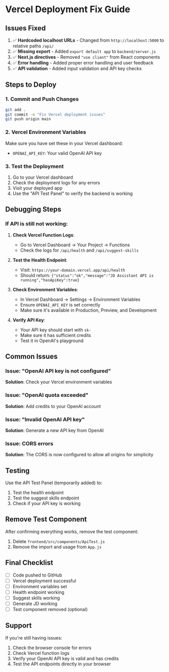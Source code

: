 # Vercel Deployment Fix Guide

## Issues Fixed

1. ✅ **Hardcoded localhost URLs** - Changed from `http://localhost:5000` to relative paths `/api/`
2. ✅ **Missing export** - Added `export default app` to `backend/server.js`
3. ✅ **Next.js directives** - Removed `"use client"` from React components
4. ✅ **Error handling** - Added proper error handling and user feedback
5. ✅ **API validation** - Added input validation and API key checks

## Steps to Deploy

### 1. Commit and Push Changes
```bash
git add .
git commit -m "Fix Vercel deployment issues"
git push origin main
```

### 2. Vercel Environment Variables
Make sure you have set these in your Vercel dashboard:
- `OPENAI_API_KEY`: Your valid OpenAI API key

### 3. Test the Deployment
1. Go to your Vercel dashboard
2. Check the deployment logs for any errors
3. Visit your deployed app
4. Use the "API Test Panel" to verify the backend is working

## Debugging Steps

### If API is still not working:

1. **Check Vercel Function Logs**:
   - Go to Vercel Dashboard → Your Project → Functions
   - Check the logs for `/api/health` and `/api/suggest-skills`

2. **Test the Health Endpoint**:
   - Visit: `https://your-domain.vercel.app/api/health`
   - Should return: `{"status":"ok","message":"JD Assistant API is running","hasApiKey":true}`

3. **Check Environment Variables**:
   - In Vercel Dashboard → Settings → Environment Variables
   - Ensure `OPENAI_API_KEY` is set correctly
   - Make sure it's available in Production, Preview, and Development

4. **Verify API Key**:
   - Your API key should start with `sk-`
   - Make sure it has sufficient credits
   - Test it in OpenAI's playground

## Common Issues

### Issue: "OpenAI API key is not configured"
**Solution**: Check your Vercel environment variables

### Issue: "OpenAI quota exceeded"
**Solution**: Add credits to your OpenAI account

### Issue: "Invalid OpenAI API key"
**Solution**: Generate a new API key from OpenAI

### Issue: CORS errors
**Solution**: The CORS is now configured to allow all origins for simplicity

## Testing

Use the API Test Panel (temporarily added) to:
1. Test the health endpoint
2. Test the suggest skills endpoint
3. Check if your API key is working

## Remove Test Component

After confirming everything works, remove the test component:
1. Delete `frontend/src/components/ApiTest.js`
2. Remove the import and usage from `App.js`

## Final Checklist

- [ ] Code pushed to GitHub
- [ ] Vercel deployment successful
- [ ] Environment variables set
- [ ] Health endpoint working
- [ ] Suggest skills working
- [ ] Generate JD working
- [ ] Test component removed (optional)

## Support

If you're still having issues:
1. Check the browser console for errors
2. Check Vercel function logs
3. Verify your OpenAI API key is valid and has credits
4. Test the API endpoints directly in your browser 